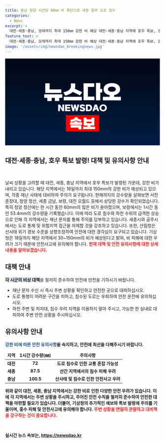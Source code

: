 ```yaml
---
title: 충남 청양 시간당 60㎜ 비 폭탄으로 세종 일부 도로 침수
categories:
  - News
excerpt: >
  대전·세종·충남, 모레까지 최대 150㎜ 강한 비 예상 대전·세종·충남 지역에 호우 특보, 강수량 100.5㎜ 등 기록. 도로 침수와 산사태 위기 경보 상향. 주의 요망.
feature_text: >
  대전·세종·충남, 모레까지 최대 150㎜ 강한 비 예상 대전·세종·충남 지역에 호우 특보, 강수량 100.5㎜ 등 기록. 도로 침수와 산사태 위기 경보 상향. 주의 요망.
image: '/assets/img/newsdao_breakingnews.jpg'
---
```


<p><img src="/assets/img/newsdao_breakingnews.jpg" alt="ranknews 속보" /></p>

<h2 data-ke-size="size26">대전·세종·충남, 호우 특보 발령! 대책 및 유의사항 안내</h2>

<p data-ke-size="size16">&nbsp;</p>

<p>날씨 상황을 고려할 때 대전, 세종, 충남 지역에서 호우 특보가 발령된 가운데, 강한 비가 내리고 있습니다. 해당 지역에서는 16일까지 최대 150mm의 강한 비가 예상되고 있으며, 각종 재난 사태에 대비하여 주의가 요구됩니다. 현재까지의 강수량을 살펴보면 서천 춘장대, 청양 정산, 세종 금남, 보령, 대전 오월드 등에서 상당한 강수가 확인되었습니다. 특히 청양 정산에는 한 시간 동안 60mm의 많은 비가 쏟아졌으며, 보령에서는 1시간 동안 53.4mm의 강수량을 기록했습니다. 이에 따라 도로 침수와 하천 수위의 급격한 상승으로 인해 각 지역에서는 재난 문자를 통해 주의를 당부하고 있습니다. 세종시와 공주시에서는 도로 통제 및 위험지역 접근을 자제할 것을 강조하고 있습니다. 또한, 산림청은 산사태 위기 경보 수준을 상향조정하여 안전에 대한 경각심이 요구되고 있습니다. 기상청은 18일까지 해당 지역에서 30~150mm의 비가 예상된다고 밝혀, 비 피해에 대한 우려가 크기 때문에 안전사고에 유의해야 합니다. <b><span style="color: #ee2323;">현재 대책 및 안전 유의사항에 대한 상세 내용을 알아보겠습니다.</span></b></p></p>

<h2 data-ke-size="size26">대책 안내</h2>

<p data-ke-size="size16"><b><span style="background-color: #21538527;">각 시군의 비상 대책</span></b>을 철저히 준수하여 안전에 만전을 기하시기 바랍니다.</p>

<ul>
<li>재난 문자 수신 시 즉시 주변 상황을 확인하고 안전한 곳으로 대피하십시오.</li>
<li>도로 통행이 어려운 구간을 피하고, 침수된 도로는 우회하여 안전 운전에 유의하십시오.</li>
<li>하천 주변 및 저지대, 침수 우려 지역을 이용하지 말아 주시고, 가능한 한 실내로 대피하여 주변 안전 상황을 주시하십시오.</li>
</ul>

<h2 data-ke-size="size26">유의사항 안내</h2>

<p data-ke-size="size16"><b><span style="color: #1a5490;">강한 비에 따른 안전 유의사항</span><b>을 숙지하고, 안전에 최선을 다해주시기 바랍니다.</p>

<table>
<thead>
<tr>
<td style="text-align: center; height: 17px;"><b>지역</b></td>
<td style="text-align: center; height: 17px;"><b>1시간 강수량(㎜)</b></td>
<td style="text-align: center; height: 17px;"><b>주의사항</b></td>
</tr>
</thead>
<tbody>
<tr>
<td style="text-align: center; height: 17px;"><b>대전</b></td>
<td style="text-align: center; height: 17px;">72</td>
<td style="text-align: center; height: 17px;">도로 침수로 인한 교통 혼잡 가능성</td>
</tr>
<tr>
<td style="text-align: center; height: 17px;"><b>세종</b></td>
<td style="text-align: center; height: 17px;">87.5</td>
<td style="text-align: center; height: 17px;">산간 지역에서의 침수 피해 우려</td>
</tr>
<tr>
<td style="text-align: center; height: 17px;"><b>충남</b></td>
<td style="text-align: center; height: 17px;">100.5</td>
<td style="text-align: center; height: 17px;">산사태 및 침수로 인한 안전사고 우려</td>
</tr>
</tbody>
</table>

<p data-ke-size="size16">위와 같이 대전, 세종, 충남 지역에서는 강한 비로 인한 다양한 안전 우려가 있습니다. 이에 각 지역에서는 주변 상황을 주시하고, 주어진 안전 수칙을 철저히 준수하여 안전한 대책을 마련할 필요가 있습니다. 더불어, 기상청의 추가적인 예보와 특보 발령에 주의를 기울이며, 홍수 피해 및 안전사고에 유의해야 합니다. <b><span style="color: #ee2323;">주변 상황을 면밀히 관찰하고 대비책을 강구하는 것이 중요합니다.</span></b></p>

<p data-ke-size="size16">&nbsp;</p>
실시간 뉴스 속보는, <a href="https://newsdao.kr" rel="dofollow">https://newsdao.kr</a>


